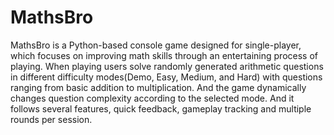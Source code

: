 # MathsBro
MathsBro is a Python-based console game designed for single-player, which focuses on
improving math skills through an entertaining process of playing. When playing users solve
randomly generated arithmetic questions in different difficulty modes(Demo, Easy, Medium,
and Hard) with questions ranging from basic addition to multiplication. And the game
dynamically changes question complexity according to the selected mode. And it follows
several features, quick feedback, gameplay tracking and multiple rounds per session.
